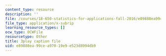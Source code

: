 ```yaml
---
content_type: resource
description: ''
file: /courses/18-650-statistics-for-applications-fall-2016/e89888ea99cea97019e9e523d8994db9_JTbZP0yt9qc.srt
file_type: application/x-subrip
learning_resource_types: []
ocw_type: OCWFile
resourcetype: Other
title: 3play caption file
uid: e89888ea-99ce-a970-19e9-e523d8994db9
---
```

